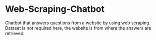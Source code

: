 # Web-Scraping-Chatbot
Chatbot that answers questions from a website by using web scraping. Dataset is not required here, the website is from where the answers are retrieved. 
